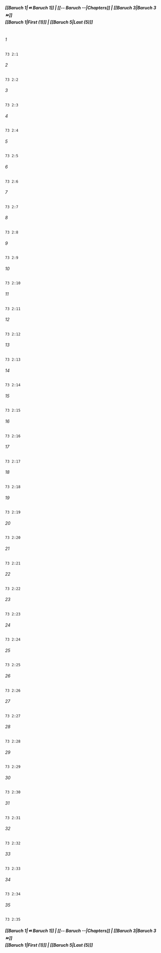 
##### **[[Baruch 1|⏪ Baruch 1]] | [[-- Baruch --|Chapters]] | [[Baruch 3|Baruch 3 ⏩]]**<br>**[[Baruch 1|First (1)]] | [[Baruch 5|Last (5)]]**<br><br>

###### 1
``` verse
73 2:1
```
###### 2
``` verse
73 2:2
```
###### 3
``` verse
73 2:3
```
###### 4
``` verse
73 2:4
```
###### 5
``` verse
73 2:5
```
###### 6
``` verse
73 2:6
```
###### 7
``` verse
73 2:7
```
###### 8
``` verse
73 2:8
```
###### 9
``` verse
73 2:9
```
###### 10
``` verse
73 2:10
```
###### 11
``` verse
73 2:11
```
###### 12
``` verse
73 2:12
```
###### 13
``` verse
73 2:13
```
###### 14
``` verse
73 2:14
```
###### 15
``` verse
73 2:15
```
###### 16
``` verse
73 2:16
```
###### 17
``` verse
73 2:17
```
###### 18
``` verse
73 2:18
```
###### 19
``` verse
73 2:19
```
###### 20
``` verse
73 2:20
```
###### 21
``` verse
73 2:21
```
###### 22
``` verse
73 2:22
```
###### 23
``` verse
73 2:23
```
###### 24
``` verse
73 2:24
```
###### 25
``` verse
73 2:25
```
###### 26
``` verse
73 2:26
```
###### 27
``` verse
73 2:27
```
###### 28
``` verse
73 2:28
```
###### 29
``` verse
73 2:29
```
###### 30
``` verse
73 2:30
```
###### 31
``` verse
73 2:31
```
###### 32
``` verse
73 2:32
```
###### 33
``` verse
73 2:33
```
###### 34
``` verse
73 2:34
```
###### 35
``` verse
73 2:35
```

##### **[[Baruch 1|⏪ Baruch 1]] | [[-- Baruch --|Chapters]] | [[Baruch 3|Baruch 3 ⏩]]**<br>**[[Baruch 1|First (1)]] | [[Baruch 5|Last (5)]]**
